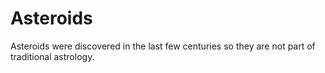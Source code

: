 # Asteroids

Asteroids were discovered in the last few centuries so they are not part of traditional astrology.
